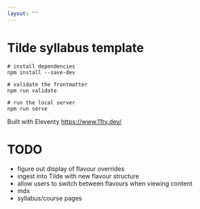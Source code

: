 ```yaml
---
layout: ""
---
```


# Tilde syllabus template

```
# install dependencies
npm install --save-dev

# validate the frontmatter
npm run validate

# run the local server
npm run serve
```

Built with Eleventy https://www.11ty.dev/

# TODO

- figure out display of flavour overrides
- ingest into Tilde with new flavour structure
- allow users to switch between flavours when viewing content
- mdx
- syllabus/course pages
